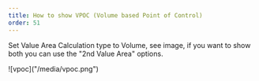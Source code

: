 ```yaml
---
title: How to show VPOC (Volume based Point of Control)
order: 51
---
```

Set Value Area Calculation type to Volume, see image, if you want to show both you can use the "2nd Value Area" options.

!\[vpoc]("/media/vpoc.png")

